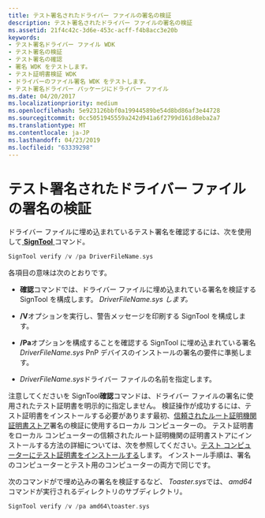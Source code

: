 ```yaml
---
title: テスト署名されたドライバー ファイルの署名の検証
description: テスト署名されたドライバー ファイルの署名の検証
ms.assetid: 21f4c42c-3d6e-453c-acff-f4b8acc3e20b
keywords:
- テスト署名ドライバー ファイル WDK
- テスト署名の検証
- テスト署名の確認
- 署名 WDK をテストします。
- テスト証明書検証 WDK
- ドライバーのファイル署名 WDK をテストします。
- テスト署名ドライバー パッケージにドライバー ファイル
ms.date: 04/20/2017
ms.localizationpriority: medium
ms.openlocfilehash: 5e923126bbf0a19944589be54d8bd86af3e44728
ms.sourcegitcommit: 0cc5051945559a242d941a6f2799d161d8eba2a7
ms.translationtype: MT
ms.contentlocale: ja-JP
ms.lasthandoff: 04/23/2019
ms.locfileid: "63339298"
---
```

# <a name="verifying-the-signature-of-a-test-signed-driver-file"></a>テスト署名されたドライバー ファイルの署名の検証


ドライバー ファイルに埋め込まれているテスト署名を確認するには、次を使用して[ **SignTool** ](https://msdn.microsoft.com/library/windows/hardware/ff551778)コマンド。

```cpp
SignTool verify /v /pa DriverFileName.sys
```

各項目の意味は次のとおりです。

-   **確認**コマンドでは、ドライバー ファイルに埋め込まれている署名を検証する SignTool を構成します。 *DriverFileName.sys します。*

-   **/V**オプションを実行し、警告メッセージを印刷する SignTool を構成します。

-   **/Pa**オプションを構成することを確認する SignTool に埋め込まれている署名*DriverFileName.sys* PnP デバイスのインストールの署名の要件に準拠します。

-   *DriverFileName.sys*ドライバー ファイルの名前を指定します。

注意してくださいを SignTool**確認**コマンドは、ドライバー ファイルの署名に使用されたテスト証明書を明示的に指定しません。 検証操作が成功するには、テスト証明書をインストールする必要があります最初、[信頼されたルート証明機関証明書ストア](trusted-root-certification-authorities-certificate-store.md)署名の検証に使用するローカル コンピューターの。 テスト証明書をローカル コンピューターの信頼されたルート証明機関の証明書ストアにインストールする方法の詳細については、次を参照してください。[テスト コンピューターにテスト証明書をインストールする](installing-a-test-certificate-on-a-test-computer.md)します。 インストール手順は、署名のコンピューターとテスト用のコンピューターの両方で同じです。

次のコマンドがで埋め込みの署名を検証するなど、 *Toaster.sys*では、 *amd64*コマンドが実行されるディレクトリのサブディレクトリ。

```cpp
SignTool verify /v /pa amd64\toaster.sys
```

 

 





